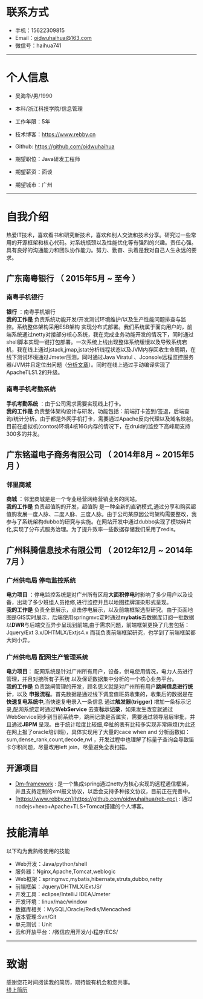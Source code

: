 



# 联系方式

- 手机：15622309815
- Email：oidwuhaihua@163.com
- 微信号：haihua741

---
# 个人信息

 - 吴海华/男/1990
 - 本科/浙江科技学院/信息管理
 - 工作年限：5年
 - 技术博客：https://www.rebby.cn
 - Github: https://github.com/oidwuhaihua
 
 - 期望职位：Java研发工程师
 - 期望薪资：面谈
 - 期望城市：广州

---

# 自我介绍
 热爱IT技术，喜欢看书和研究新技术，喜欢和别人交流和技术分享。研究过一些常用的开源框架和核心代码。对系统瓶颈以及性能优化等有强烈的兴趣。责任心强。具有良好的沟通能力和团队协作能力。努力、勤奋、执着是我对自己人生永远的要求。



## 广东南粤银行 （ 2015年5月 ~ 至今 ）

### 南粤手机银行
**银行** ：南粤手机银行<br/>
**我的工作是** 负责系统功能开发/开发测试环境维护/以及生产性能问题排查与监控。系统整体架构采用ESB架构 实现分布式部署。我们系统属于面向用户的，前端系统通过netty对接部分核心系统，我在完成业务功能开发的情况下，同时通过shell脚本实现一键打包部署。一次系统上线出现整体系统缓慢以及导致系统宕机，我在线上通过jstack,jmap,jstat分析线程状态以及JVM内存回收生命周期，在线下测试环境通过Jmeter压测，同时通过Java Viratul 、Jconsole远程监控服务器/JVM并且定位出问题（[分析文章](https://www.rebby.cn/2016/12/08/gc/)）。同时在线上通过手动编译实现了ApacheTLS1.2的升级。




### 南粤手机考勤系统
**手机考勤系统** ：由于公司需求需要实现线上打卡。<br/>
**我的工作是** 负责整体架构设计与研发，功能包括：前端打卡签到/签退，后端查询/统计分析。由于都是外网手机打卡，需要通过Apache反向代理以及域名映射。目前在虚拟机(contos)环境4核16G内存的情况下，在druid的监控下高峰期支持300多的并发。



## 广东铭道电子商务有限公司 （ 2014年8月 ~ 2015年5月 ）

### 邻里商城
**商城** ：邻里商城是是一个专业经营网络营销业务的网站。<br/>
**我的工作是** 负责超值购的开发，超值购 是一种全新的直销模式,通过分享和购买超值购发展一度人脉、二度人脉、三度人脉。由于公司某原因公司架构需要整改，我参与了系统架构dubbo的研究与实施。在网站开发中通过dubbo实现了模块碎片化,实现了分布式服务治理。为了提升效率一些数据存储我们采用了redis。



## 广州科腾信息技术有限公司  （ 2012年12月 ~ 2014年7月 ）

### 广州供电局 停电监控系统
**电力项目** ：停电监控系统是对广州所有区局**大面积停电**时影响了多少用户以及设备，出动了多少班组人员抢修,进行监控并且以地图挂牌渲染形式呈现。<br/>
**我的工作是** 负责全景展示，点击停电展示，以及前端框架选型研究。由于页面地图是GIS实时展示，后端使用springmvc定时通过**mybatis**去数据库订阅一批数据 以**DWR**与后端交互异步呈现到前端,由于需求问题，前端框架更换了几套包括：Jquery/Ext 3.x/DHTMLX/Extjs4.x 而我负责前端框架研究，也学到了前端框架都大同小异。


### 广州供电局 配网生产管理系统<br/>
**电力项目**： 配网系统是针对广州所有用户，设备，供电使用情况，电力人员进行管理，并且对接所有子系统 以及保证数据集中分析的一个核心业务平台。<br/>
**我的工作是** 负责跳闸管理的开发，顾名思义就是对广州所有用户**跳闸信息进行统计**，以及 **申报流程**。首先数据是通过线下调度值班员收集的，收集后的数据是在**快速复电系统中**,当快速复电录入一条信息 通过**触发器(trigger)** 增加一条标示记录,配网系统定时通过**WebService** 去查**标示记录**，如果发生改变就通过WebService同步到当前系统中，跳闸记录是否属实，需要通过领导层层审批，并且通过**JBPM** 呈现。由于统计粒度比较细,牵扯的表有比较多实现非常麻烦(为此还在网上报了oracle培训班)，具体实现用了大量的cace when and 分析函数如：sum,dense_rank,count,decode,nvl ，开发过程中也理解了标量子查询会导致笛卡尔积问题，尽量改用left join，尽量避免全表扫描。


## 开源项目

 - [Dm-framework](https://github.com/oidwuhaihua/reb-rpc) : 是一个集成spring通过netty为核心实现的远程通信框架，并且支持定制的xml报文协议，以后会支持多种报文协议，目前正在完善中。
 - [https://www.rebby.cn](https://github.com/oidwuhaihua/reb-rpc) : 通过 nodejs+hexo+Apache+TLS+Tomcat搭建的个人博客。


# 技能清单

以下均为我熟练使用的技能

- Web开发：Java/python/shell
- 服务器：Nginx,Apache,Tomcat,weblogic
- Web框架：springmvc,mybatis,hibernate,struts,dubbo,netty
- 前端框架：Jquery/DHTMLX/ExtJS/
- 开发工具：eclipse/IntelliJ IDEA/Jmeter
- 开发环境：linux/mac/window
- 数据库相关：MySQL/Oracle/Redis/Mencached
- 版本管理:Svn/Git
- 单元测试：Unit
- 云和开放平台：/微信应用开发/小程序/ECS/


---

# 致谢
感谢您花时间阅读我的简历，期待能有机会和您共事。<br/>[线上简历]("https://github.com/oidwuhaihua/oidwuhaihua.github.io")
